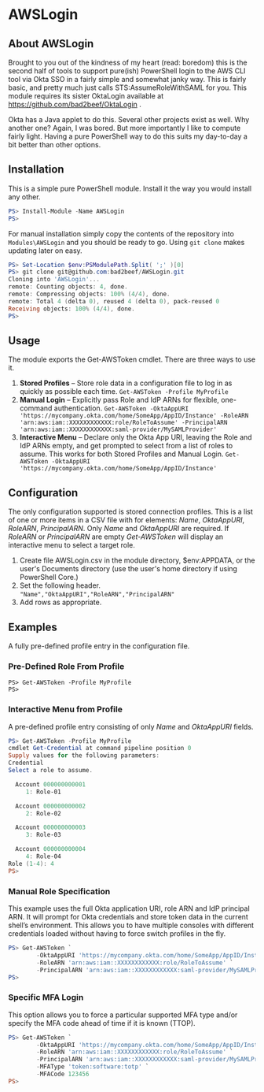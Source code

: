 # AWSLogin
## About AWSLogin
Brought to you out of the kindness of my heart (read: boredom) this is the second half of tools to support pure(ish) PowerShell login to the AWS CLI tool via Okta SSO in a fairly simple and somewhat janky way. This is fairly basic, and pretty much just calls STS:AssumeRoleWithSAML for you. This module requires its sister OktaLogin available at https://github.com/bad2beef/OktaLogin .

Okta has a Java applet to do this. Several other projects exist as well. Why another one? Again, I was bored. But more importantly I like to compute fairly light. Having a pure PowerShell way to do this suits my day-to-day a bit better than other options.

## Installation
This is a simple pure PowerShell module. Install it the way you would install any other. 
```powershell
PS> Install-Module -Name AWSLogin
PS>
```

For manual installation simply copy the contents of the repository into `Modules\AWSLogin` and you should be ready to go. Using `git clone` makes updating later on easy.
```powershell
PS> Set-Location $env:PSModulePath.Split( ';' )[0]
PS> git clone git@github.com:bad2beef/AWSLogin.git
Cloning into 'AWSLogin'...
remote: Counting objects: 4, done.
remote: Compressing objects: 100% (4/4), done.
remote: Total 4 (delta 0), reused 4 (delta 0), pack-reused 0
Receiving objects: 100% (4/4), done.
PS>
```

## Usage
The module exports the Get-AWSToken cmdlet. There are three ways to use it.
1. __Stored Profiles__ – Store role data in a configuration file to log in as quickly as possible each time. `Get-AWSToken -Profile MyProfile`
2. __Manual Login__ – Explicitly pass Role and IdP ARNs for flexible, one-command authentication. `Get-AWSToken -OktaAppURI 'https://mycompany.okta.com/home/SomeApp/AppID/Instance' -RoleARN 'arn:aws:iam::XXXXXXXXXXXX:role/RoleToAssume' -PrincipalARN 'arn:aws:iam::XXXXXXXXXXXX:saml-provider/MySAMLProvider'`
3. __Interactive Menu__ – Declare only the Okta App URI, leaving the Role and IdP ARNs empty, and get prompted to select from a list of roles to assume. This works for both Stored Profiles and Manual Login. `Get-AWSToken -OktaAppURI 'https://mycompany.okta.com/home/SomeApp/AppID/Instance'`

## Configuration
The only configuration supported is stored connection profiles. This is a list of one or more items in a CSV file with for elements: _Name_, _OktaAppURI_, _RoleARN_, _PrincipalARN_. Only _Name_ and _OktaAppURI_ are required. If _RoleARN_ or _PrincipalARN_ are empty _Get-AWSToken_ will display an interactive menu to select a target role.

1. Create file AWSLogin.csv in the module directory, $env:APPDATA, or the user's Documents directory (use the user's home directory if using PowerShell Core.)
2. Set the following header. `"Name","OktaAppURI","RoleARN","PrincipalARN"`
3. Add rows as appropriate.

## Examples
A fully pre-defined profile entry in the configuration file.
### Pre-Defined Role From Profile
```
PS> Get-AWSToken -Profile MyProfile
PS>
```

### Interactive Menu from Profile
A pre-defined profile entry consisting of only _Name_ and _OktaAppURI_ fields.
```powershell
PS> Get-AWSToken -Profile MyProfile
cmdlet Get-Credential at command pipeline position 0
Supply values for the following parameters:
Credential
Select a role to assume.

  Account 000000000001
     1: Role-01

  Account 000000000002
     2: Role-02

  Account 000000000003
     3: Role-03

  Account 000000000004
     4: Role-04
Role (1-4): 4
PS>
```

### Manual Role Specification
This example uses the full Okta application URI, role ARN and IdP principal ARN. It will prompt for Okta credentials and store token data in the current shell’s environment. This allows you to have multiple consoles with different credentials loaded without having to force switch profiles in the fly.
```powershell
PS> Get-AWSToken `
        -OktaAppURI 'https://mycompany.okta.com/home/SomeApp/AppID/Instance' `
        -RoleARN 'arn:aws:iam::XXXXXXXXXXXX:role/RoleToAssume' `
        -PrincipalARN 'arn:aws:iam::XXXXXXXXXXXX:saml-provider/MySAMLProvider'
PS>
```

### Specific MFA Login
This option allows you to force a particular supported MFA type and/or specify the MFA code ahead of time if it is known (TTOP).
```powershell
PS> Get-AWSToken `
        -OktaAppURI 'https://mycompany.okta.com/home/SomeApp/AppID/Instance' `
        -RoleARN 'arn:aws:iam::XXXXXXXXXXXX:role/RoleToAssume' `
        -PrincipalARN 'arn:aws:iam::XXXXXXXXXXXX:saml-provider/MySAMLProvider' `
        -MFAType 'token:software:totp' `
        -MFACode 123456
PS>
```
